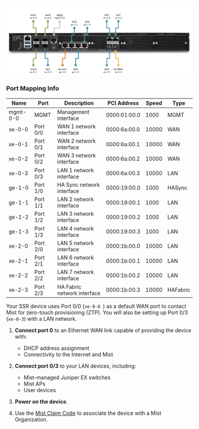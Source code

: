 
<!--- SSR 1400 Hardware ---->

![Device Connections](/img/hdwr_ssr1400_faceplate.png)

### Port Mapping Info

| Name | Port | Description | PCI Address | Speed | Type |
| --- | --- | --- | --- | --- | --- |
| mgmt-0-0 | MGMT | Management interface | 0000:01:00.0 | 1000 | MGMT |
| xe-0-0 | Port 0/0 | WAN 1 network interface | 0000:6a:00.0 | 10000 | WAN |
| xe-0-1 | Port 0/1 | WAN 2 network interface | 0000:6a:00.1 | 10000 | WAN |
| xe-0-2 | Port 0/2 | WAN 3 network interface | 0000:6a:00.2 | 10000 | WAN |
| xe-0-3 | Port 0/3 | LAN 1 network interface | 0000:6a:00.3 | 10000 | LAN |
| ge-1-0 | Port 1/0 | HA Sync network interface | 0000:19:00.0 | 1000 | HASync |
| ge-1-1 | Port 1/1 | LAN 2 network interface | 0000:19:00.1 | 1000 | LAN |
| ge-1-2 | Port 1/2 | LAN 3 network interface | 0000:19:00.2 | 1000 | LAN |
| ge-1-3 | Port 1/3 | LAN 4 network interface | 0000:19:00.3 | 1000 | LAN |
| xe-2-0 | Port 2/0 | LAN 5 network interface | 0000:1b:00.0 | 10000 | LAN |
| xe-2-1 | Port 2/1 | LAN 6 network interface | 0000:1b:00.1 | 10000 | LAN |
| xe-2-2 | Port 2/2 | LAN 7 network interface | 0000:1b:00.2 | 10000 | LAN |
| xe-2-3 | Port 2/3 | HA Fabric network interface | 0000:1b:00.3 | 10000 | HAFabric |

Your SSR device uses Port 0/0 (`xe-0-0 `) as a default WAN port to contact Mist for zero-touch provisioning (ZTP). You will also be setting up Port 0/3 (`xe-0-3`) with a LAN network.

1. **Connect port 0** to an Ethernet WAN link capable of providing the device with:
    * DHCP address assignment
    * Connectivity to the Internet and Mist

2. **Connect port 0/3** to your LAN devices, including:
    * Mist-managed Juniper EX switches
    * Mist APs
    * User devices

3. **Power on the device**.

4. Use the [Mist Claim Code](wan_assurance_ssr120_quickstart.md#claim-your-device) to associate the device with a Mist Organization. 